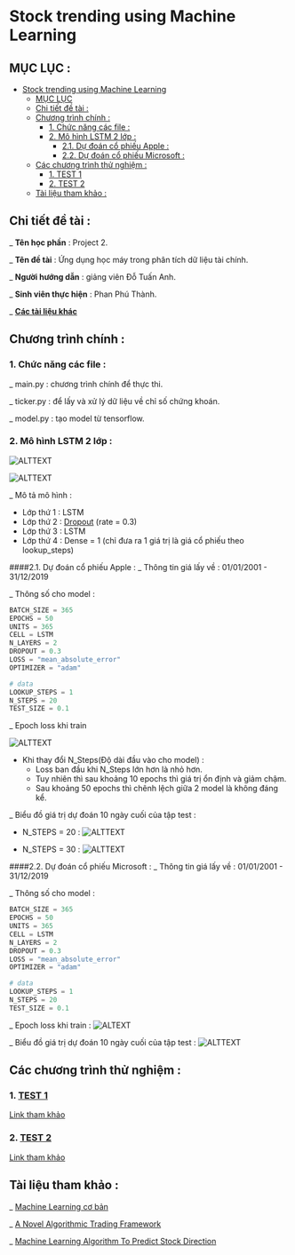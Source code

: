 # Stock trending using Machine Learning

## MỤC LỤC : 

- [Stock trending using Machine Learning](#stock-trending-using-machine-learning)
  * [MỤC LỤC](#mục-lục-)
  * [Chi tiết đề tài :](#chi-tiết-đề-tài-)
  * [Chương trình chính :](#chương-trình-chính-)
    + [1. Chức năng các file :](#1-chức-năng-các-file-)
    + [2. Mô hình LSTM 2 lớp :](#2-mô-hình-lstm-2-lớp-)
      - [2.1. Dự đoán cổ phiếu Apple :](#21-dự-đoán-cổ-phiếu-apple-)
      - [2.2. Dự đoán cổ phiếu Microsoft :](22-dự-đoán-cổ-phiếu-microsoft-)
  * [Các chương trình thử nghiệm :](#các-chương-trình-thử-nghiệm-)
    + [1. TEST 1](https://github.com/ThanhPP/HUST_20192_Project2/tree/master/Test124032020)
    + [2. TEST 2](https://github.com/ThanhPP/HUST_20192_Project2/tree/master/Test042020)
  * [Tài liệu tham khảo :](#tài-liệu-tham-khảo-)


## Chi tiết đề tài : 

_ **Tên học phần** : Project 2.

_ **Tên đề tài** : Ứng dụng học máy trong phân tích dữ liệu tài chính.

_ **Người hướng dẫn** : giảng viên Đỗ Tuấn Anh.

_ **Sinh viên thực hiện** : Phan Phú Thành.

_ [**Các tài liệu khác**](https://drive.google.com/open?id=1bVA8XYJ_cDb9mNIbi9VGlNTvnni_0VFJ)

## Chương trình chính :

### 1. Chức năng các file :

_ main.py : chương trình chính để thực thi.

_ ticker.py : để lấy và xử lý dữ liệu về chỉ số chứng khoán.

_ model.py : tạo model từ tensorflow.

### 2. Mô hình LSTM 2 lớp : 

![ALTTEXT](img/LSTM_2_Layers_25042020.png)

![ALTTEXT](img/LSTM_2_Layers_Summary_25042020.png)

_ Mô tả mô hình :
- Lớp thứ 1 : LSTM
- Lớp thứ 2 : [Dropout](https://www.phamduytung.com/blog/2019-05-05-deep-learning-dropout/) (rate = 0.3)
- Lớp thứ 3 : LSTM
- Lớp thứ 4 : Dense = 1 (chỉ đưa ra 1 giá trị là giá cổ phiếu theo lookup_steps)

####2.1. Dự đoán cổ phiếu Apple :
_ Thông tin giá lấy về : 01/01/2001 - 31/12/2019

_ Thông số cho model :
```python
BATCH_SIZE = 365
EPOCHS = 50
UNITS = 365
CELL = LSTM
N_LAYERS = 2
DROPOUT = 0.3
LOSS = "mean_absolute_error"
OPTIMIZER = "adam"

# data
LOOKUP_STEPS = 1
N_STEPS = 20
TEST_SIZE = 0.1
```

_ Epoch loss khi train 

![ALTTEXT](img/AAPL_LSTM_2_Layers_NSteps_25042020.png)

- Khi thay đổi N_Steps(Độ dài đầu vào cho model) :
    - Loss ban đầu khi N_Steps lớn hơn là nhỏ hơn.
    - Tuy nhiên thì sau khoảng 10 epochs thì giá trị ổn định và giảm chậm.
    - Sau khoảng 50 epochs thì chênh lệch giữa 2 model là không đáng kể.
    
_ Biểu đồ giá trị dự đoán 10 ngày cuối của tập test :
- N_STEPS = 20 : 
![ALTTEXT](img/AAPL_LSTM_2_Layers_NSteps20_Graph_25042020.png)
    
- N_STEPS = 30 :
![ALTTEXT](img/AAPL_LSTM_2_Layers_NSteps30_Graph_25042020.png)
    
####2.2. Dự đoán cổ phiếu Microsoft :
_ Thông tin giá lấy về : 01/01/2001 - 31/12/2019

_ Thông số cho model :
```python
BATCH_SIZE = 365
EPOCHS = 50
UNITS = 365
CELL = LSTM
N_LAYERS = 2
DROPOUT = 0.3
LOSS = "mean_absolute_error"
OPTIMIZER = "adam"

# data
LOOKUP_STEPS = 1
N_STEPS = 20
TEST_SIZE = 0.1
```

_ Epoch loss khi train :
![ALTEXT](img/MSFT_LSTM_2_Layers_NSteps_25042020.png)

_ Biểu đồ giá trị dự đoán 10 ngày cuối của tập test :
![ALTTEXT](img/MSFT_LSTM_2_Layers_NSteps20_Graph_25042020.png)

## Các chương trình thử nghiệm :

### 1. [TEST 1](https://github.com/ThanhPP/HUST_20192_Project2/tree/master/Test124032020)

[Link tham khảo](https://medium.com/@jasonbamford/machine-learning-algorithm-to-predict-stock-direction-d54b7666cc7c)

### 2. [TEST 2](https://github.com/ThanhPP/HUST_20192_Project2/tree/master/Test042020)

[Link tham khảo](https://www.thepythoncode.com/article/stock-price-prediction-in-python-using-tensorflow-2-and-keras)

## Tài liệu tham khảo : 

_ [Machine Learning cơ bản](https://drive.google.com/open?id=0B7ujsutwirjXLXlwcnZUTjVVRXVjd19WNlVmREdac0xFNGIw)

_ [A Novel Algorithmic Trading Framework](https://drive.google.com/open?id=0B7ujsutwirjXc2YzVWdYWUZUZnBzNEp1MXotNVhrUEpfTmlj)

_ [Machine Learning Algorithm To Predict Stock Direction](https://medium.com/@jasonbamford/machine-learning-algorithm-to-predict-stock-direction-d54b7666cc7c)